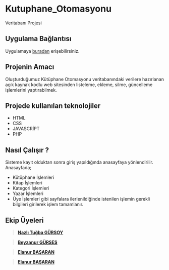 # Kutuphane_Otomasyonu
Veritabanı Projesi

## Uygulama Bağlantısı
  Uygulamaya [buradan](http://kutuphanem.coolpage.biz/) erişebilirsiniz.

## Projenin Amacı
Oluşturduğumuz Kütüphane Otomasyonu veritabanındaki verilere hazırlanan açık kaynak kodlu web sitesinden listeleme, ekleme, silme, güncelleme işlemlerini yaptırabilmek. 
    
## Projede kullanılan teknolojiler
 - HTML
 - CSS
 - JAVASCRİPT
 - PHP

## Nasıl Çalışır ?
  Sisteme kayıt olduktan sonra giriş yapıldığında anasayfaya yönlendirilir. Anasayfada; 
 - Kütüphane İşlemleri
 - Kitap İşlemleri
 - Kategori İşlemleri
 - Yazar İşlemleri
 - Üye İşlemleri
 gibi sayfalara ilerlenildiğinde istenilen işlemin gerekli bilgileri girilerek işlem tamamlanır.
     
## Ekip Üyeleri
>**[Nazlı Tuğba GÜRSOY](https://github.com/nzligursoy)**

>**[Beyzanur GÜRSES](https://github.com/BEYZANURGURSES1036)**

>**[Elanur BAŞARAN](https://github.com/Elanur7)**

>**[Elanur BAŞARAN](https://github.com/Elanur7)**


